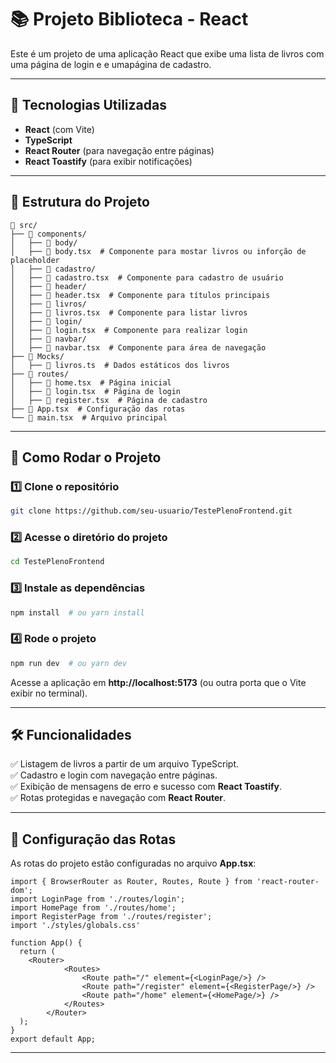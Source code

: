# 📚 Projeto Biblioteca - React

Este é um projeto de uma aplicação React que exibe uma lista de livros com uma página de login e e umapágina de cadastro.

---

## 🚀 Tecnologias Utilizadas
- **React** (com Vite)
- **TypeScript**
- **React Router** (para navegação entre páginas)
- **React Toastify** (para exibir notificações)

---

## 📂 Estrutura do Projeto
```
📂 src/
├── 📁 components/
│   ├── 📁 body/
│   ├── 📄 body.tsx  # Componente para mostar livros ou inforção de placeholder
│   ├── 📁 cadastro/
│   ├── 📄 cadastro.tsx  # Componente para cadastro de usuário
│   ├── 📁 header/
│   ├── 📄 header.tsx  # Componente para títulos principais
│   ├── 📁 livros/
│   ├── 📄 livros.tsx  # Componente para listar livros
│   ├── 📁 login/
│   ├── 📄 login.tsx  # Componente para realizar login
│   ├── 📁 navbar/
│   ├── 📄 navbar.tsx  # Componente para área de navegação
├── 📁 Mocks/
│   ├── 📄 livros.ts  # Dados estáticos dos livros
├── 📁 routes/
│   ├── 📄 home.tsx  # Página inicial
│   ├── 📄 login.tsx  # Página de login
│   ├── 📄 register.tsx  # Página de cadastro
├── 📄 App.tsx  # Configuração das rotas
└── 📄 main.tsx  # Arquivo principal
```

---

## 🔧 Como Rodar o Projeto

### 1️⃣ Clone o repositório
```bash
git clone https://github.com/seu-usuario/TestePlenoFrontend.git
```

### 2️⃣ Acesse o diretório do projeto
```bash
cd TestePlenoFrontend
```

### 3️⃣ Instale as dependências
```bash
npm install  # ou yarn install
```

### 4️⃣ Rode o projeto
```bash
npm run dev  # ou yarn dev
```

Acesse a aplicação em **http://localhost:5173** (ou outra porta que o Vite exibir no terminal).

---

## 🛠️ Funcionalidades
✅ Listagem de livros a partir de um arquivo TypeScript.  
✅ Cadastro e login com navegação entre páginas.  
✅ Exibição de mensagens de erro e sucesso com **React Toastify**.  
✅ Rotas protegidas e navegação com **React Router**.  

---

## 📜 Configuração das Rotas
As rotas do projeto estão configuradas no arquivo **App.tsx**:
```tsx
import { BrowserRouter as Router, Routes, Route } from 'react-router-dom';
import LoginPage from './routes/login';
import HomePage from './routes/home';
import RegisterPage from './routes/register';
import './styles/globals.css'

function App() {
  return (
    <Router>
			<Routes>
				<Route path="/" element={<LoginPage/>} />
				<Route path="/register" element={<RegisterPage/>} />
				<Route path="/home" element={<HomePage/>} />
			</Routes>
		</Router>
  );
}
export default App;
```

---
